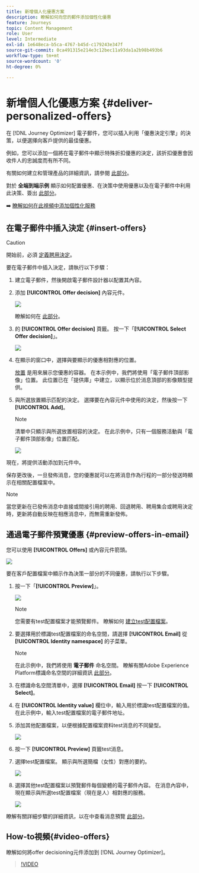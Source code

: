 ```yaml
---
title: 新增個人化優惠方案
description: 瞭解如何向您的郵件添加個性化優惠
feature: Journeys
topic: Content Management
role: User
level: Intermediate
exl-id: 1e648eca-b5ca-4767-b45d-c179243e347f
source-git-commit: 0ca491315e214e3c12bec11a93da1a2b98b493b6
workflow-type: tm+mt
source-wordcount: '0'
ht-degree: 0%

---
```


# 新增個人化優惠方案 {#deliver-personalized-offers}

在 [!DNL Journey Optimizer] 電子郵件，您可以插入利用「優惠決定引擎」的決策，以便選擇向客戶提供的最佳優惠。

例如，您可以添加一個將在電子郵件中顯示特殊折扣優惠的決定，該折扣優惠會因收件人的忠誠度而有所不同。

有關如何建立和管理產品的詳細資訊，請參閱 [此部分](../offers/get-started/starting-offer-decisioning.md)。

對於 **全端到端示例** 顯示如何配置優惠、在決策中使用優惠以及在電子郵件中利用此決策、簽出 [此部分](../offers/offers-e2e.md#insert-decision-in-email)。

➡️ [瞭解如何在此視頻中添加個性化服務](#video-offers)

## 在電子郵件中插入決定 {#insert-offers}

>[!CAUTION]
>
>開始前，必須 [定義聘用決定](../offers/offer-activities/create-offer-activities.md)。

要在電子郵件中插入決定，請執行以下步驟：

1. 建立電子郵件，然後開啟電子郵件設計器以配置其內容。

1. 添加 **[!UICONTROL Offer decision]** 內容元件。

   ![](assets/deliver-offer-component.png)

   瞭解如何在 [此部分](content-components.md)。

1. 的 **[!UICONTROL Offer decision]** 頁籤。 按一下「**[!UICONTROL Select Offer decision]**」。

   ![](assets/deliver-offer-tab.png)

1. 在顯示的窗口中，選擇與要顯示的優惠相對應的位置。

   [放置](../offers/offer-library/creating-placements.md) 是用來展示您優惠的容器。 在本示例中，我們將使用「電子郵件頂部影像」位置。 此位置已在「提供庫」中建立，以顯示位於消息頂部的影像類型提供。

1. 與所選放置顯示匹配的決定。 選擇要在內容元件中使用的決定，然後按一下 **[!UICONTROL Add]**。

   >[!NOTE]
   >
   >清單中只顯示與所選放置相容的決定。 在此示例中，只有一個服務活動與「電子郵件頂部影像」位置匹配。

   ![](assets/deliver-offer-placement.png)

現在，將提供活動添加到元件中。

保存更改後，一旦發佈消息，您的優惠就可以在將消息作為行程的一部分發送時顯示在相關配置檔案中。

>[!NOTE]
>
>當您更新在已發佈消息中直接或間接引用的聘用、回退聘用、聘用集合或聘用決定時，更新將自動反映在相應消息中，而無需重新發佈。

## 通過電子郵件預覽優惠 {#preview-offers-in-email}

您可以使用 **[!UICONTROL Offers]** 或內容元件箭頭。

![](assets/deliver-offer-preview.png)

要在客戶配置檔案中顯示作為決策一部分的不同優惠，請執行以下步驟。

1. 按一下「**[!UICONTROL Preview]**」。

   ![](assets/deliver-offer-preview-button.png)

   >[!NOTE]
   >
   >您需要有test配置檔案才能預覽郵件。 瞭解如何 [建立test配置檔案](../segment/creating-test-profiles.md)。

1. 要選擇用於標識test配置檔案的命名空間，請選擇 **[!UICONTROL Email]** 從 **[!UICONTROL Identity namespace]** 的子菜單。

   >[!NOTE]
   >
   >在此示例中，我們將使用 **電子郵件** 命名空間。 瞭解有關Adobe Experience Platform標識命名空間的詳細資訊 [此部分](../segment/get-started-identity.md)。

1. 在標識命名空間清單中，選擇 **[!UICONTROL Email]** 按一下 **[!UICONTROL Select]**。

1. 在 **[!UICONTROL Identity value]** 欄位中，輸入用於標識test配置檔案的值。 在此示例中，輸入test配置檔案的電子郵件地址。

   <!--For example enter smith@adobe.com and click the **[!UICONTROL Add profile]** button.-->

1. 添加其他配置檔案，以便根據配置檔案資料test消息的不同變型。

   ![](assets/deliver-offer-test-profiles.png)

1. 按一下 **[!UICONTROL Preview]** 頁籤test消息。

1. 選擇test配置檔案。 顯示與所選簡檔（女性）對應的要約。

   ![](assets/deliver-offer-test-profile-female-preview.png)

1. 選擇其他test配置檔案以預覽郵件每個變體的電子郵件內容。 在消息內容中，現在顯示與所選test配置檔案（現在是人）相對應的服務。

   ![](assets/deliver-offer-test-profile-male-preview.png)

瞭解有關詳細步驟的詳細資訊，以在中查看消息預覽 [此部分](#preview-your-messages)。

## How-to視頻{#video-offers}

瞭解如何將offer decisioning元件添加到 [!DNL Journey Optimizer]。

>[!VIDEO](https://video.tv.adobe.com/v/334088?quality=12)

